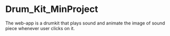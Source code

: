 # Drum_Kit_MinProject
The web-app is a drumkit that plays sound and animate the image of sound piece whenever user clicks on it.
